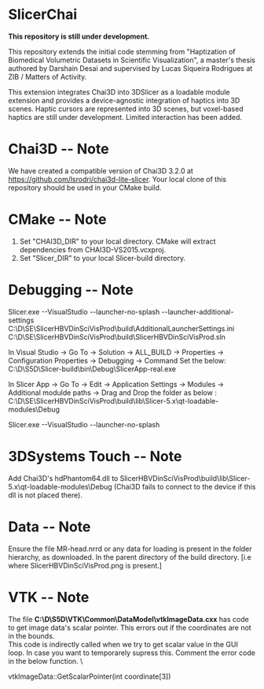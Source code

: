 # SlicerChai

**This repository is still under development.**

This repository extends the initial code stemming from "Haptization of Biomedical Volumetric Datasets in Scientific Visualization", a master's thesis authored by Darshain Desai and supervised by Lucas Siqueira Rodrigues at ZIB / Matters of Activity. 

This extension integrates Chai3D into 3DSlicer as a loadable module extension and provides a device-agnostic integration of haptics into 3D scenes. Haptic cursors are represented into 3D scenes, but voxel-based haptics are still under development. Limited interaction has been added.

# Chai3D -- Note
We have created a compatible version of Chai3D 3.2.0 at https://github.com/lsrodri/chai3d-lite-slicer. Your local clone of this repository should be used in your CMake build. 

# CMake -- Note
1. Set "CHAI3D_DIR" to your local directory. CMake will extract dependencies from CHAI3D-VS2015.vcxproj.
2. Set "Slicer_DIR" to your local Slicer-build directory. 

# Debugging -- Note
  
Slicer.exe --VisualStudio --launcher-no-splash --launcher-additional-settings C:\D\SE\SlicerHBVDinSciVisProd\build\AdditionalLauncherSettings.ini C:\D\SE\SlicerHBVDinSciVisProd\build\SlicerHBVDinSciVisProd.sln
  
In Visual Studio -> Go To -> Solution -> ALL_BUILD -> Properties -> Configuration Properties -> Debugging -> Command
Set the below:
C:\D\S5D\Slicer-build\bin\Debug\SlicerApp-real.exe  

In Slicer App -> Go To -> Edit -> Application Settings -> Modules -> Additional modulde paths -> Drag and Drop the folder as below :
C:\D\SE\SlicerHBVDinSciVisProd\build\lib\Slicer-5.x\qt-loadable-modules\Debug
  
Slicer.exe --VisualStudio --launcher-no-splash  

# 3DSystems Touch -- Note

Add Chai3D's hdPhantom64.dll to SlicerHBVDinSciVisProd\build\lib\Slicer-5.x\qt-loadable-modules\Debug (Chai3D fails to connect to the device if this dll is not placed there).


# Data -- Note

Ensure the file MR-head.nrrd or any data for loading is present in the folder hierarchy, as downloaded. In the parent directory of the build directory. [i.e where SlicerHBVDinSciVisProd.png is present.]


# VTK -- Note

The file **C:\D\S5D\VTK\Common\DataModel\vtkImageData.cxx**  has code to get image data's scalar pointer.  This errors out if the coordinates are not in the bounds. \
This code is indirectly called when we try to get scalar value in the GUI loop.  In case you want to temporarely supress this. Comment the error code in the below function. \

vtkImageData::GetScalarPointer(int coordinate[3])

